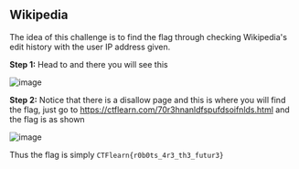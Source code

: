 ## Wikipedia

The idea of this challenge is to find the flag through checking Wikipedia's edit history with the user IP address given. 

**Step 1:**
Head to  and there you will see this

![image](https://user-images.githubusercontent.com/40801372/130971084-d3cb8da4-1f5f-4070-89bd-ba9d8957a4fa.png)

**Step 2:**
Notice that there is a disallow page and this is where you will find the flag, just go to https://ctflearn.com/70r3hnanldfspufdsoifnlds.html and the flag is as shown

![image](https://user-images.githubusercontent.com/40801372/130971269-212c143c-be78-49de-ab45-9a9a646aa3fd.png)

Thus the flag is simply ``CTFlearn{r0b0ts_4r3_th3_futur3}``
